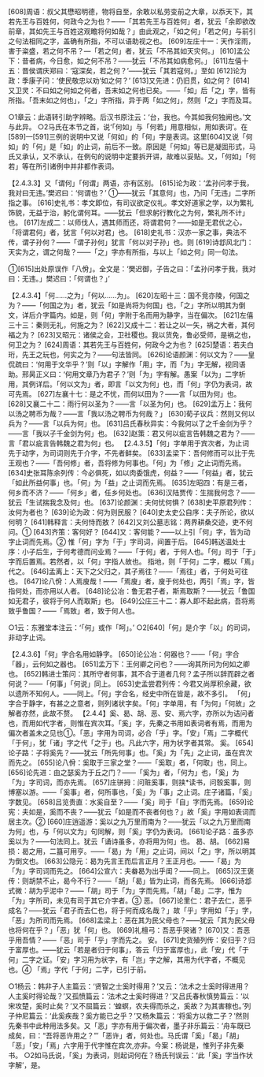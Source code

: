 <!-- { "loadSidebar": true } -->
[608]周语：叔父其懋昭明德，物将自至，余敢以私劳变前之大章，以忝天下，其若先王与百姓何，何政今之为也？——「其若先王与百姓何」者，犹云「余即欲改前章，其如先王与百姓这观瞻将何如哉？」由此观之，「如之何」「若之何」与前引之句法相同之字，盖确有所指，不可以语助视之也。
[609]左庄十一：天作淫雨，害于粢盛，若之何不吊？—「若之何」者，犹云「不吊其如天灾何。」
[610]孟公下：昔者病，今日愈，如之何不吊？——犹云「不吊其如病愈何。」
[611]左僖十五：晋侯谓庆郑曰：‘寇深矣，若之何？’——犹云「其若寇何。」至如
[612]论为政：季康子问：‘使民敬忠以劝‘如之何？’
[613]又先进：仍旧贯，如之何？
[614]又卫灵：不曰如之何如之何者，吾末如之何也已矣。——「如」后「之」字，皆有所指。「吾末如之何也」，「之」字所指，异于两「如之何」，然则「之」字而及耳。

○1章云：此语转引助字辨略。后汉书原注云：‘台，我也。今其如我何独阙也。’文与此异。
○2马氏在本节之首，说‘「何如」与「何若」用意相似，用如表词’。在[589]—[591]三例的说明中又说「何如」的「何」字是表词。这里[604]又说「何如」的「何」是「如」的止词，前后不一致。原因是「何如」等已是凝固形式，马氏又承认，又不承认，在例句的说明中定要拆开讲，故难以妥贴。又，「何如」「何若」等在所引诸例中并非都作表词。

【2.4.3.3】又「谓何」「何谓」两语，亦有区别。
[615]论为政：‘孟孙问孝于我，我对曰无违。’樊迟曰：‘何谓也？’ ①——犹云「其意何」也，乃问「无违」二字所指之事。
[616]史礼书：孝文即位，有司议欲定仪礼。孝文好道家之学，以为繁礼饰貌，无益于治，躬化谓何耳。——犹云「但求躬行教化之为何，繁礼所不计」也。
[617]左成二：以师伐人，遇其师而还，将谓君何？——如是无君优之心，「将谓君何」者，犹言「何以对君」也。
[618]史礼书：汉亦一家之事，典法不传，谓子孙何？——「谓子孙何」犹言「何以对子孙」也。则
[619]诗邶风北门：天实为之，谓之何哉？——「之」字亦有所指，与以上「如之何」同一句法。

①[615]出处原误作「八佾」。全文是：‘樊迟御，子告之曰：「孟孙问孝于我，我对曰：无违。」樊迟曰：「何谓也？」’

【2.4.3.4】「何……之为」「何以……为」。
[620]左昭十三：国不竞亦陵，何国之为？——「何国之为」者，犹云「如是尚将为何国」也，「之」字所以明其为倒文，详后介字篇内。如是，则「何」字附于名而用为静字，当在偏次。
[621]左僖三十三：秦则无礼，何施之为？
[622]又成十二：若让之以一矢，祸之大者，其何福之为？
[623]又昭元：诸侯之会，卫社稷也。我以货免，鲁必受师，是祸之也，何卫之为？
[624]周语：其若先王与百姓何，何政今之为也？
[625]楚语：若夫白珩，先王之玩也，何实之为？——句法皆同。
[626]论语颜渊：何以文为？——皇侃疏曰：‘何用于文华乎？’则「以」字解作「用」字，而「为」字无解，视同语助。邢昺正义曰：‘何用文章乃为君子？’则「为」字有解。愚案「以为」二字析用，其例详后。「何以文为」者，即言「以文为何」也，而「何」字仍为表词，故可先焉。
[627]左襄十七：是之不忧，而何以田为？——言「以田为何」也。
[628]又襄二十二：雨行何以圣为？——言「以圣为何」也。
[629]孟万上：我何以汤之聘币为哉？——言「我以汤之聘币为何哉？」
[630]荀子议兵：然则又何以兵为？——言「以兵为何」也。
[631]吕氏春秋异实：今我何以了之千金剑为乎？——言「我以子千金剑为何」也。
[632]赵策：君又何以疵言告韩魏之君为？——言「君以疵言告韩魏之君为何」也。
【2.4.3.5】「何」字单用于宾次者，为止词先于动字，为司词则先于介字，不先者鲜矣。
[633]孟梁下：吾何修而可以比于先王观也？——「吾何修」者，吾将修为何事也。「何」为「修」之止词而先焉。
[634]史张耳陈余列传：今必俱死，如以肉委饿虎，何益？——「何益」者，犹云「如此所益何事」也。「何」为「益」之止词而先焉。
[635]左昭四：有是三者，何乡而不济？——「何乡」者，任乡何处也。
[636]汉陆贾传：生揣我何念？——犹云「生试揣我念及何」也。
[637]论颜渊：夫何忧何惧？
[638]史平原君列传：汝何为者也？
[639]论为政：何为则民服？
[640]史太史公自序：夫子所论，欲以何明？
[641]韩释言：夫何恃而敖？
[642]又刘公墓志铭：两界耕桑交迹，吏不何问。①
[643]齐策：客何好？
[644]又：客何能？——以上引「何」字，皆为动字止词而先焉。②
惟「何」字为「于」字司词，间置于后。
    [645]韩送温处士序：小子后生，于何考德而问业焉？——「于何」者，于何人也。「何」司于「于」字而后置焉。若然者，以「何」字指人故也。
指地，则「于何」二字，概以「焉」代之。
[646]孟离上：天下之父归之，其子焉往？——「焉往」者，于何处可往也。
[647]论八佾：人焉廋哉！——「焉廋」者，廋于何处也，两引「焉」字，皆指何处，而亦用以人者。
[648]论公冶：鲁无君子者，斯焉取斯？——犹云「鲁国如无君子，彼将于何人而取斯」也。
[649]公庄三十二：寡人即不起此病，吾将焉致乎鲁国？——「焉致」者，致于何人也。

○1云：东雅堂本注云：‘「何」或作「呵」。’
○2[640]「何」是介字「以」的司词，非动字止词。

【2.4.3.6】「何」字合名用如静字。
[650]论公冶：何器也？——「何」字合「器」，云何如之器也。
[651]孟万下：王何卿之问也？——询其所问为何如之卿也。
[652]韩进士策问：其所守者何事，其不合于道者几何？孟子所以辞而辟之者何说？——「何事」「何说」同上。
[653]史孟尝君列传：今君又尚厚积余藏，欲以遗所不知何人。——同上。「何」字合名，经史中所在皆是，故不多引。
「何」字合于静字，有甚之之意者，则列诸状字矣。「何」字单用，有「为何」「何故」之解者亦然，此故不赘。
【2.4.4】奚、曷、胡、恶、安、焉六字，亦所以为诘问者也，而用如代字者，则惟在宾次耳。「奚」字，先秦之书用如表词者有焉，而用为偏次者盖未之见也①。「恶」字用为司词，必合「乎」字。「安」「焉」二字概代「于何」，犹「诸」字之代「之于」也。凡此六字，用为状字者其常。
奚。
[654]论子路：子将奚先？——犹云「所先何事」也。「奚」为「先」之止词，虽在宾次而先之。
[655]论八佾：奚取于三家之堂？——「奚取」者，「何取」也，同上。
[656]论先进：由之瑟奚为于丘之门？——「奚为」者，「何为」也，「奚」为「为」字司词，而亦先焉。
[657]庄骈拇：问赃奚事，则挟*读书，问彀奚事，则博塞以游。——「奚事」者，何所事也，「奚」为「事」之止词。庄子诸篇，「奚」字数见。
[658]吕览贵直：水奚自至？——「奚」司于「自」字而先焉。
[659]论宪：夫如是，奚而不丧？——犹云「如是而不丧者何也？」故「奚」字用如表词而居主次。②
[660]庄逍遥游：奚以之九万里而南为？——犹云「以之九万里而南为何」也，与「何以文为」句同解，则「奚」字仍为表词。
[661]论子路：虽多亦奚以为？——句法同上。犹云「诵诗虽多，亦将用为何」也。
曷、胡。
[662]易损：曷之用，二簋可用亨。——「曷」为「用」之止词，间以「之」字，所以明其为倒文也。
[663]公隐元：曷为先言王而后言正月？王正月也。——「曷」为「为」字司词而先之。
[664]公宣六：夫畚曷为出乎闺？——同上。
[665]汉王褒传：则胡禁不止，曷今不行？——「胡」「曷」皆为止词，而各先焉。
[666]诗邶式微：胡为乎泥中？——「胡」司于「为」字而先焉。「胡」「曷」二字，惟为「为」字所司，未见有司于其它介字者。③
恶。
[667]论里仁：君子去仁，恶乎成名？——犹云「君子而去仁也，将于何而成名哉？」故「乎」字用如「于」字，「恶」为所司而先焉。
[668]孟梁上：恶在其为民父母也？——犹云「其为民父母也将何在乎？」「恶」犹「何」也。
[669]礼檀弓：吾恶乎哭诸？
[670]又：吾恶乎用吾情？——「恶」司于「乎」字而先之。
安。
[671]史货殖列传：安归乎？归于富厚也。——犹云「若是者归于何事」，答云「归于富厚也」，此「安」代「于何」二字之证。「安」字习用为状字，有「岂」字之解，其用为代字者，不概见也。④
「焉」字代「于何」二字，已引于前。

○1杨云：韩非子人主篇云：‘贤智之士奚时得用？’又云：‘法术之士奚时得进用？人主奚时得论哉？’又孤愤篇云：‘法术之士奚时得进？’又吕氏春秋慎势篇云：‘以宋攻楚，奚时止矣？’又不屈篇云：‘蝗螟，农夫得而杀之，奚故？为其害稼也。’列子仲尼篇云：‘此奚疾哉？奚方能已之乎？’又杨朱篇云：‘将奚方以救二子？’然则先秦书中此种用法多矣。又「恶」字亦有用于偏次者，墨子非乐篇云：‘舟车既已成矣，曰：“吾将恶许用之？”’「恶许」者，何处也。马氏谓「奚」「曷」「胡」「恶」「安」「焉」六字用于代字惟在宾次,亦非。今案：杨说是，惟列子非先秦书。
○2如马氏说，「奚」为表词，则起词何在？杨氏刊误云：‘此「奚」字当作状字解’，是。
